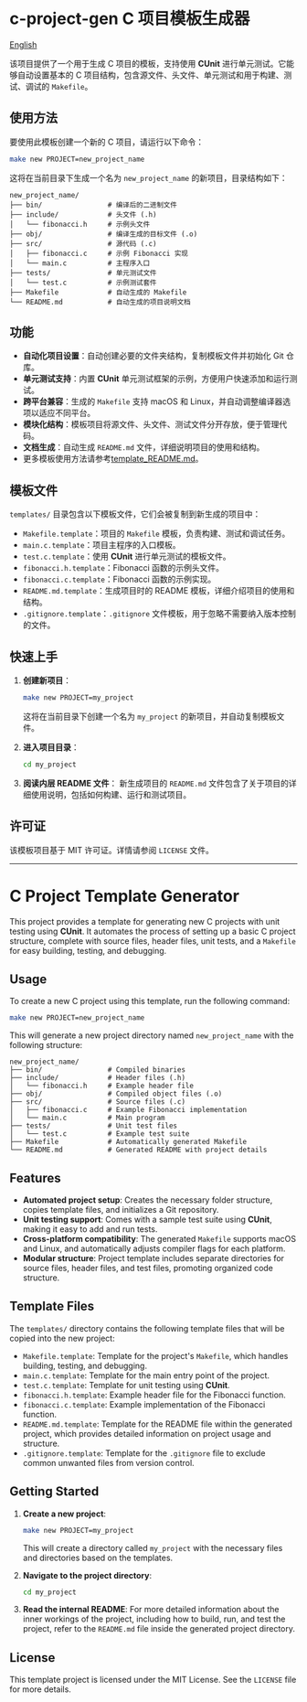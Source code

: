 # c-project-gen C 项目模板生成器

[English](#c-project-template-generator)

该项目提供了一个用于生成 C 项目的模板，支持使用 **CUnit** 进行单元测试。它能够自动设置基本的 C 项目结构，包含源文件、头文件、单元测试和用于构建、测试、调试的 `Makefile`。

## 使用方法

要使用此模板创建一个新的 C 项目，请运行以下命令：

```bash
make new PROJECT=new_project_name
```

这将在当前目录下生成一个名为 `new_project_name` 的新项目，目录结构如下：

```
new_project_name/
├── bin/                # 编译后的二进制文件
├── include/            # 头文件 (.h)
│   └── fibonacci.h     # 示例头文件
├── obj/                # 编译生成的目标文件 (.o)
├── src/                # 源代码 (.c)
│   ├── fibonacci.c     # 示例 Fibonacci 实现
│   └── main.c          # 主程序入口
├── tests/              # 单元测试文件
│   └── test.c          # 示例测试套件
├── Makefile            # 自动生成的 Makefile
└── README.md           # 自动生成的项目说明文档
```

## 功能

- **自动化项目设置**：自动创建必要的文件夹结构，复制模板文件并初始化 Git 仓库。
- **单元测试支持**：内置 **CUnit** 单元测试框架的示例，方便用户快速添加和运行测试。
- **跨平台兼容**：生成的 `Makefile` 支持 macOS 和 Linux，并自动调整编译器选项以适应不同平台。
- **模块化结构**：模板项目将源文件、头文件、测试文件分开存放，便于管理代码。
- **文档生成**：自动生成 `README.md` 文件，详细说明项目的使用和结构。
- 更多模板使用方法请参考[template_README.md](template_README.md)。

## 模板文件

`templates/` 目录包含以下模板文件，它们会被复制到新生成的项目中：

- `Makefile.template`：项目的 `Makefile` 模板，负责构建、测试和调试任务。
- `main.c.template`：项目主程序的入口模板。
- `test.c.template`：使用 **CUnit** 进行单元测试的模板文件。
- `fibonacci.h.template`：Fibonacci 函数的示例头文件。
- `fibonacci.c.template`：Fibonacci 函数的示例实现。
- `README.md.template`：生成项目时的 README 模板，详细介绍项目的使用和结构。
- `.gitignore.template`：`.gitignore` 文件模板，用于忽略不需要纳入版本控制的文件。

## 快速上手

1. **创建新项目**：

   ```bash
   make new PROJECT=my_project
   ```

   这将在当前目录下创建一个名为 `my_project` 的新项目，并自动复制模板文件。

2. **进入项目目录**：

   ```bash
   cd my_project
   ```

3. **阅读内层 README 文件**：
   新生成项目的 `README.md` 文件包含了关于项目的详细使用说明，包括如何构建、运行和测试项目。

## 许可证

该模板项目基于 MIT 许可证。详情请参阅 `LICENSE` 文件。

---

# C Project Template Generator

This project provides a template for generating new C projects with unit testing using **CUnit**. It automates the process of setting up a basic C project structure, complete with source files, header files, unit tests, and a `Makefile` for easy building, testing, and debugging.

## Usage

To create a new C project using this template, run the following command:

```bash
make new PROJECT=new_project_name
```

This will generate a new project directory named `new_project_name` with the following structure:

```
new_project_name/
├── bin/                # Compiled binaries
├── include/            # Header files (.h)
│   └── fibonacci.h     # Example header file
├── obj/                # Compiled object files (.o)
├── src/                # Source files (.c)
│   ├── fibonacci.c     # Example Fibonacci implementation
│   └── main.c          # Main program
├── tests/              # Unit test files
│   └── test.c          # Example test suite
├── Makefile            # Automatically generated Makefile
└── README.md           # Generated README with project details
```

## Features

- **Automated project setup**: Creates the necessary folder structure, copies template files, and initializes a Git repository.
- **Unit testing support**: Comes with a sample test suite using **CUnit**, making it easy to add and run tests.
- **Cross-platform compatibility**: The generated `Makefile` supports macOS and Linux, and automatically adjusts compiler flags for each platform.
- **Modular structure**: Project template includes separate directories for source files, header files, and test files, promoting organized code structure.

## Template Files

The `templates/` directory contains the following template files that will be copied into the new project:

- `Makefile.template`: Template for the project's `Makefile`, which handles building, testing, and debugging.
- `main.c.template`: Template for the main entry point of the project.
- `test.c.template`: Template for unit testing using **CUnit**.
- `fibonacci.h.template`: Example header file for the Fibonacci function.
- `fibonacci.c.template`: Example implementation of the Fibonacci function.
- `README.md.template`: Template for the README file within the generated project, which provides detailed information on project usage and structure.
- `.gitignore.template`: Template for the `.gitignore` file to exclude common unwanted files from version control.

## Getting Started

1. **Create a new project**:

   ```bash
   make new PROJECT=my_project
   ```

   This will create a directory called `my_project` with the necessary files and directories based on the templates.

2. **Navigate to the project directory**:

   ```bash
   cd my_project
   ```

3. **Read the internal README**:
   For more detailed information about the inner workings of the project, including how to build, run, and test the project, refer to the `README.md` file inside the generated project directory.

## License

This template project is licensed under the MIT License. See the `LICENSE` file for more details.
